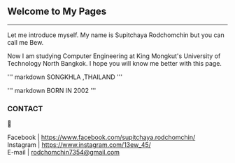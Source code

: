 ## Welcome to My Pages

---

Let me introduce myself. My name is Supitchaya Rodchomchin but you can call me Bew.

Now I am studying Computer Engineering at King Mongkut's University of Technology North Bangkok.
I hope you will know me better with this page.


''' markdown
SONGKHLA ,THAILAND
'''

''' markdown
BORN IN 2002
'''

### CONTACT 
:smiling_face_with_three_hearts:

Facebook | https://www.facebook.com/supitchaya.rodchomchin/  
Instagram | https://www.instagram.com/13ew_45/  
E-mail | rodchomchin7354@gmail.com  
